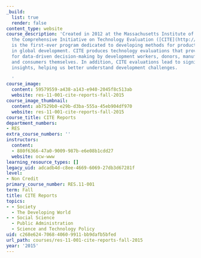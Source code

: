 ```yaml
---
_build:
  list: true
  render: false
content_type: website
course_description: 'Created in 2012 at the Massachusetts Institute of Technology,
  the Comprehensive Initiative on Technology Evaluation ([CITE](http://cite.mit.edu/))
  is the first-ever program dedicated to developing methods for product evaluation
  in global development. CITE produces technology evaluations that provide evidence
  for data-driven decision-making by development workers, donors, manufacturers, suppliers,
  and consumers themselves. In addition, CITE evaluations lead to significant developing
  insights, helping us better understand development challenges.

  '
course_image:
  content: 59579559-a438-a143-e940-2045f8c513ab
  website: res-11-001-cite-reports-fall-2015
course_image_thumbnail:
  content: ab7529b0-e29b-d3ba-555a-45eb904df970
  website: res-11-001-cite-reports-fall-2015
course_title: CITE Reports
department_numbers:
- RES
extra_course_numbers: ''
instructors:
  content:
  - 880f6366-47a0-9009-987b-e6e08b1cdd27
  website: ocw-www
learning_resource_types: []
legacy_uid: adcadb4d-c8ee-4669-6069-27db3d67281f
level:
- Non Credit
primary_course_number: RES.11-001
term: Fall
title: CITE Reports
topics:
- - Society
  - The Developing World
- - Social Science
  - Public Administration
  - Science and Technology Policy
uid: c268e624-7068-4060-9911-bb9dafb5bfed
url_path: courses/res-11-001-cite-reports-fall-2015
year: '2015'
---
```

